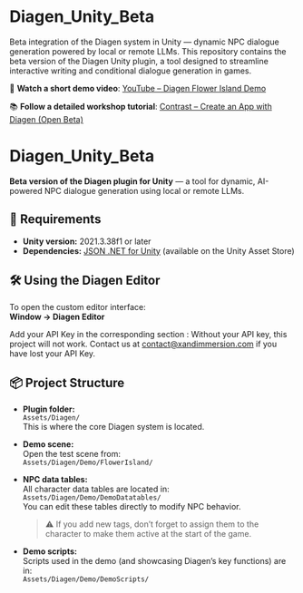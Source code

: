 # Diagen_Unity_Beta
Beta integration of the Diagen system in Unity — dynamic NPC dialogue generation powered by local or remote LLMs.  This repository contains the beta version of the Diagen Unity plugin, a tool designed to streamline interactive writing and conditional dialogue generation in games.

🎥 **Watch a short demo video**: [YouTube – Diagen Flower Island Demo](https://www.youtube.com/watch?v=SZGEHh1zVYI&t=3s)

📚 **Follow a detailed workshop tutorial**: [Contrast – Create an App with Diagen (Open Beta)](https://app.getcontrast.io/watch/x-immersion-open-beta-create-app-diagen-flower-island-demo-2)

# Diagen_Unity_Beta

**Beta version of the Diagen plugin for Unity** — a tool for dynamic, AI-powered NPC dialogue generation using local or remote LLMs.

## 🧰 Requirements

- **Unity version:** 2021.3.38f1 or later  
- **Dependencies:** [JSON .NET for Unity](https://assetstore.unity.com/packages/tools/input-management/json-net-for-unity-11347) (available on the Unity Asset Store)


## 🛠️ Using the Diagen Editor

To open the custom editor interface:  
**Window → Diagen Editor**

Add your API Key in the corresponding section : Without your API key, this project will not work. Contact us at contact@xandimmersion.com if you have lost your API Key.

## 📦 Project Structure

- **Plugin folder:**  
  `Assets/Diagen/`  
  This is where the core Diagen system is located.

- **Demo scene:**  
  Open the test scene from:  
  `Assets/Diagen/Demo/FlowerIsland/`

- **NPC data tables:**  
  All character data tables are located in:  
  `Assets/Diagen/Demo/DemoDatatables/`  
  You can edit these tables directly to modify NPC behavior.  
  > ⚠️ If you add new tags, don’t forget to assign them to the character to make them active at the start of the game.

- **Demo scripts:**  
  Scripts used in the demo (and showcasing Diagen’s key functions) are in:  
  `Assets/Diagen/Demo/DemoScripts/`


